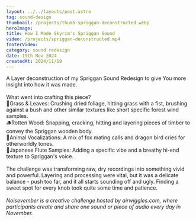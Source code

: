 ```yaml
---
layout: ../../layouts/post.astro
tag: sound-design
thumbnail: /projects/thumb-spriggan-deconstructed.webp
heroImage:
title: How I Made Skyrim's Spriggan Sound
video: /projects/spriggan-deconstructed.mp4
footerVideo: 
category: sound redesign
date: 19th Nov 2024
createdAt: 2024/11/19
---
```

<div>
A Layer deconstruction of my Spriggan Sound Redesign to give You more insight into how it was made.
</div>
<br>
<div>
What went into crafting this piece?
</br>

<div>
🍃Grass & Leaves: Crushing dried foliage, hitting grass with a fist, brushing against a bush and other similar textures like short specific forest wind samples.
<br>
🪵Rotten Wood: Snapping, cracking, hitting and layering pieces of timber to convey the Spriggan wooden body.
<br>
🦊Animal Vocalizations: A mix of fox mating calls and dragon bird cries for otherworldly tones.
<br>
🪈Japanese Flute Samples: Adding a specific vibe and a breathy hi-end texture to Spriggan's voice.
</div>

<div>
<br>
The challenge was transforming raw, dry recordings into something vivid and powerful. Layering and processing were vital, but it was a delicate balance - push too far, and it all starts sounding off and ugly. Finding a sweet spot for every knob took quite some time and patience.
</div>
<br>
<div>
    <i>Noisevember is a creative challenge hosted by airwiggles.com, where participants create and share one sound or piece of audio every day in November.</i>
</div>